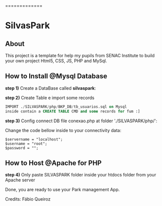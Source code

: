 =============
# SilvasPark

About
-----
This project is a template for help my pupils from SENAC Institute to build your own project Html5, CSS, JS, PHP and MySql.

How to Install @Mysql Database
------------------------------

<b>step 1)</b> Create a DataBase called <b>silvaspark</b>:

<b>step 2)</b> Create Table e import some records</b>
```sql
IMPORT ./SILVASPARK/php/BKP_DB/tb_usuarios.sql on Mysql
inside contain a CREATE TABLE CMD and some records for fum :]
```
<b>step 3)</b> Config connect DB file conexao.php at folder './SILVASPARK/php/': <br>

Change the code bellow inside to your connectivity data:
```
$servername = "localhost";
$username = "root";
$password = "";
```
How to Host @Apache for PHP
---------------------------

<b>step 4)</b> Only paste SILVASPARK folder inside your htdocs folder from your Apache server

Done, you are ready to use your Park management App.

Credits: Fábio Queiroz

